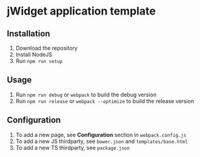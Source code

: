 # jWidget application template

## Installation

1. Download the repository
1. Install NodeJS
1. Run `npm run setup`

## Usage

1. Run `npm run debug` or `webpack` to build the debug version
1. Run `npm run release` or `webpack --optimize` to build the release version

## Configuration

1. To add a new page, see **Configuration** section in `webpack.config.js`
1. To add a new JS thirdparty, see `bower.json` and `templates/base.html`
1. To add a new TS thirdparty, see `package.json`
